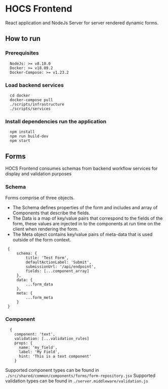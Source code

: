 # HOCS Frontend
React application and NodeJs Server for server rendered dynamic forms.
## How to run
### Prerequisites
```
  NodeJs: >= v8.10.0
  Docker: >= v18.09.2
  Docker-Compose: >= v1.23.2
```
### Load backend services
```
  cd docker
  docker-compose pull
  ./scripts/infrastructure
  ./scripts/services
```
### Install dependencies run the application
```
  npm install
  npm run build-dev
  npm start
```

## Forms
HOCS Frontend consumes schemas from backend workflow services for display and validation purposes

### Schema
Forms comprise of three objects. 
- The Schema defines properties of the form and includes and array of Components that describe the fields. 
- The Data is a map of key/value pairs that correspond to the fields of the form, these values are injected in to the components at run time on the client when rendering the form. 
- The Meta object contains key/value pairs of meta-data that is used outside of the form context.
```
 {
     schema: {
         title: 'Test Form',
         defaultActionLabel: 'Submit',
         submissionUrl: '/api/endpoint',
         fields: [...component_array]
     },
     data: {
         ...form_data
     },
     meta: {
         ...form_meta
     }
 }
```
### Component
```
  {
    component: 'text',
    validation: [...validation_rules]
    props: {
      name: 'my_field',
      label: 'My Field',
      hint: 'This is a text component'
    }
```
Supported component types can be found in `./src/shared/common/components/forms/form-repository.jsx`
Supported validation types can be found in `./server.middleware/validation.js`
